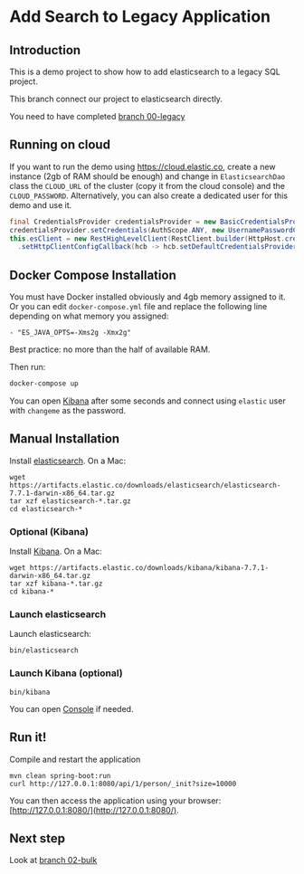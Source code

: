 Add Search to Legacy Application
================================

Introduction
------------

This is a demo project to show how to add elasticsearch to a legacy SQL project.

This branch connect our project to elasticsearch directly.

You need to have completed [branch 00-legacy](https://github.com/dadoonet/legacy-search/tree/00-legacy)

Running on cloud
----------------

If you want to run the demo using https://cloud.elastic.co, create a new
instance (2gb of RAM should be enough) and change in `ElasticsearchDao`
class the `CLOUD_URL` of the cluster (copy it from the cloud console)
and the `CLOUD_PASSWORD`. Alternatively, you can also create a dedicated
user for this demo and use it.

```java
final CredentialsProvider credentialsProvider = new BasicCredentialsProvider();
credentialsProvider.setCredentials(AuthScope.ANY, new UsernamePasswordCredentials("elastic", "CLOUD_PASSWORD"));
this.esClient = new RestHighLevelClient(RestClient.builder(HttpHost.create("CLOUD_URL"))
  .setHttpClientConfigCallback(hcb -> hcb.setDefaultCredentialsProvider(credentialsProvider)));
```

Docker Compose Installation
------------

You must have Docker installed obviously and 4gb memory assigned to it.
Or you can edit `docker-compose.yml` file and replace the following line depending on what memory you assigned:

```
- "ES_JAVA_OPTS=-Xms2g -Xmx2g"
```

Best practice: no more than the half of available RAM.

Then run:

```sh
docker-compose up
```

You can open [Kibana](http://localhost:5601/) after some seconds and
connect using `elastic` user with `changeme` as the password.


Manual Installation
------------

Install [elasticsearch](https://www.elastic.co/downloads/elasticsearch). On a Mac:

```
wget https://artifacts.elastic.co/downloads/elasticsearch/elasticsearch-7.7.1-darwin-x86_64.tar.gz
tar xzf elasticsearch-*.tar.gz
cd elasticsearch-*
```

### Optional (Kibana)

Install [Kibana](https://www.elastic.co/downloads/kibana). On a Mac:

```
wget https://artifacts.elastic.co/downloads/kibana/kibana-7.7.1-darwin-x86_64.tar.gz
tar xzf kibana-*.tar.gz
cd kibana-*
```

### Launch elasticsearch

Launch elasticsearch:

```
bin/elasticsearch
```

### Launch Kibana (optional)

```
bin/kibana
```

You can open [Console](http://localhost:5601/app/console) if needed.


Run it!
-------

Compile and restart the application

```
mvn clean spring-boot:run
curl http://127.0.0.1:8080/api/1/person/_init?size=10000
```

You can then access the application using your browser: [http://127.0.0.1:8080/](http://127.0.0.1:8080/).

Next step
---------

Look at [branch 02-bulk](https://github.com/dadoonet/legacy-search/tree/02-bulk)
